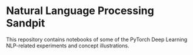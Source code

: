 # Natural Language Processing Sandpit

This repository contains notebooks of some of the PyTorch Deep Learning NLP-related experiments and concept illustrations.


